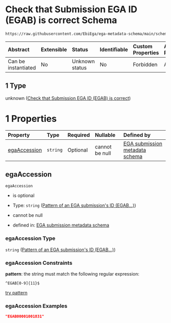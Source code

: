 # Check that Submission EGA ID (EGAB) is correct Schema

```txt
https://raw.githubusercontent.com/EbiEga/ega-metadata-schema/main/schemas/EGA.submission.json#/properties/objectId/allOf/1
```



| Abstract            | Extensible | Status         | Identifiable | Custom Properties | Additional Properties | Access Restrictions | Defined In                                                                           |
| :------------------ | :--------- | :------------- | :----------- | :---------------- | :-------------------- | :------------------ | :----------------------------------------------------------------------------------- |
| Can be instantiated | No         | Unknown status | No           | Forbidden         | Allowed               | none                | [EGA.submission.json\*](../../../schemas/EGA.submission.json "open original schema") |

## 1 Type

unknown ([Check that Submission EGA ID (EGAB) is correct](ega-12-properties-objects-ids-block-allof-check-that-submission-ega-id-egab-is-correct.md))

# 1 Properties

| Property                      | Type     | Required | Nullable       | Defined by                                                                                                                                                                                                                                 |
| :---------------------------- | :------- | :------- | :------------- | :----------------------------------------------------------------------------------------------------------------------------------------------------------------------------------------------------------------------------------------- |
| [egaAccession](#egaaccession) | `string` | Optional | cannot be null | [EGA submission metadata schema](ega-4-defs-pattern-of-an-ega-submissions-id-egab.md "https://raw.githubusercontent.com/EbiEga/ega-metadata-schema/main/schemas/EGA.submission.json#/properties/objectId/allOf/1/properties/egaAccession") |

## egaAccession



`egaAccession`

*   is optional

*   Type: `string` ([Pattern of an EGA submission's ID (EGAB...)](ega-4-defs-pattern-of-an-ega-submissions-id-egab.md))

*   cannot be null

*   defined in: [EGA submission metadata schema](ega-4-defs-pattern-of-an-ega-submissions-id-egab.md "https://raw.githubusercontent.com/EbiEga/ega-metadata-schema/main/schemas/EGA.submission.json#/properties/objectId/allOf/1/properties/egaAccession")

### egaAccession Type

`string` ([Pattern of an EGA submission's ID (EGAB...)](ega-4-defs-pattern-of-an-ega-submissions-id-egab.md))

### egaAccession Constraints

**pattern**: the string must match the following regular expression:&#x20;

```regexp
^EGAB[0-9]{11}$
```

[try pattern](https://regexr.com/?expression=%5EEGAB%5B0-9%5D%7B11%7D%24 "try regular expression with regexr.com")

### egaAccession Examples

```json
"EGAB00001001831"
```
